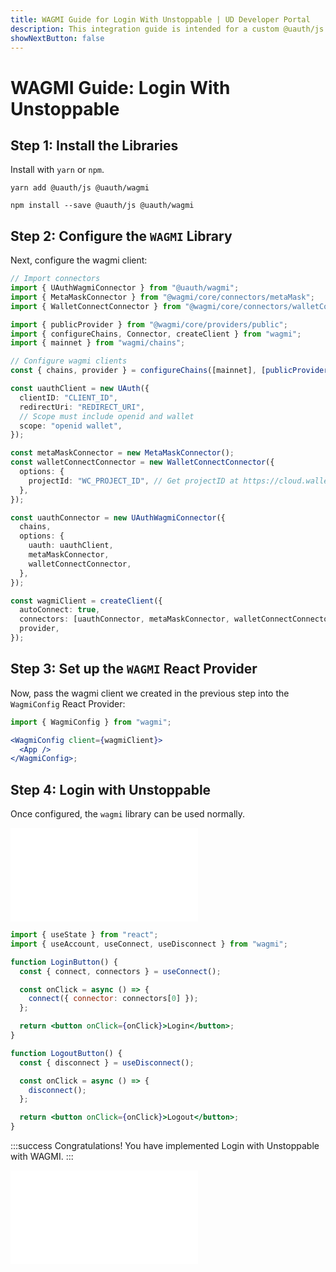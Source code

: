 ```yaml
---
title: WAGMI Guide for Login With Unstoppable | UD Developer Portal
description: This integration guide is intended for a custom @uauth/js integration, with the WAGMI library.
showNextButton: false
---
```


# WAGMI Guide: Login With Unstoppable

## Step 1: Install the Libraries

Install with `yarn` or `npm`.

```shell yarn
yarn add @uauth/js @uauth/wagmi
```

```shell npm
npm install --save @uauth/js @uauth/wagmi
```

## Step 2: Configure the `WAGMI` Library

Next, configure the wagmi client:

```typescript
// Import connectors
import { UAuthWagmiConnector } from "@uauth/wagmi";
import { MetaMaskConnector } from "@wagmi/core/connectors/metaMask";
import { WalletConnectConnector } from "@wagmi/core/connectors/walletConnect";

import { publicProvider } from "@wagmi/core/providers/public";
import { configureChains, Connector, createClient } from "wagmi";
import { mainnet } from "wagmi/chains";

// Configure wagmi clients
const { chains, provider } = configureChains([mainnet], [publicProvider()]);

const uauthClient = new UAuth({
  clientID: "CLIENT_ID",
  redirectUri: "REDIRECT_URI",
  // Scope must include openid and wallet
  scope: "openid wallet",
});

const metaMaskConnector = new MetaMaskConnector();
const walletConnectConnector = new WalletConnectConnector({
  options: {
    projectId: "WC_PROJECT_ID", // Get projectID at https://cloud.walletconnect.com
  },
});

const uauthConnector = new UAuthWagmiConnector({
  chains,
  options: {
    uauth: uauthClient,
    metaMaskConnector,
    walletConnectConnector,
  },
});

const wagmiClient = createClient({
  autoConnect: true,
  connectors: [uauthConnector, metaMaskConnector, walletConnectConnector],
  provider,
});
```

## Step 3: Set up the `WAGMI` React Provider

Now, pass the wagmi client we created in the previous step into the `WagmiConfig` React Provider:

```jsx
import { WagmiConfig } from "wagmi";

<WagmiConfig client={wagmiClient}>
  <App />
</WagmiConfig>;
```

## Step 4: Login with Unstoppable

Once configured, the `wagmi` library can be used normally.

<embed src="/snippets/_login-mainnet-warning.md" />

```jsx
import { useState } from "react";
import { useAccount, useConnect, useDisconnect } from "wagmi";

function LoginButton() {
  const { connect, connectors } = useConnect();

  const onClick = async () => {
    connect({ connector: connectors[0] });
  };

  return <button onClick={onClick}>Login</button>;
}

function LogoutButton() {
  const { disconnect } = useDisconnect();

  const onClick = async () => {
    disconnect();
  };

  return <button onClick={onClick}>Logout</button>;
}
```

:::success Congratulations!
You have implemented Login with Unstoppable with WAGMI.
:::

<embed src="/snippets/_login-paths-next.md" />
